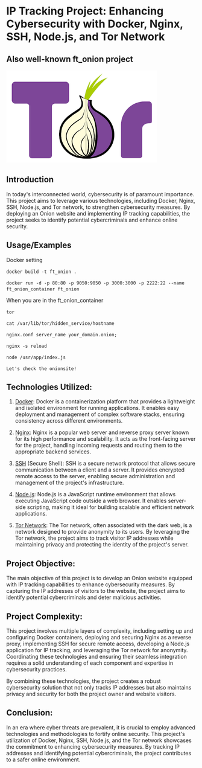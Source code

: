 # IP Tracking Project: Enhancing Cybersecurity with Docker, Nginx, SSH, Node.js, and Tor Network
## Also well-known ft_onion project

![Tor Network](/screenshots/tor.png)

## Introduction
In today's interconnected world, cybersecurity is of paramount importance. This project aims to leverage various technologies, including Docker, Nginx, SSH, Node.js, and Tor network, to strengthen cybersecurity measures. By deploying an Onion website and implementing IP tracking capabilities, the project seeks to identify potential cybercriminals and enhance online security.


## Usage/Examples
Docker setting
```
docker build -t ft_onion .
```
```
docker run -d -p 80:80 -p 9050:9050 -p 3000:3000 -p 2222:22 --name ft_onion_container ft_onion
```
When you are in the ft_onion_container
```
tor 
```
```
cat /var/lib/tor/hidden_service/hostname 
```
```
nginx.conf server_name your_domain.onion; 
```
```
nginx -s reload 
```
```
node /usr/app/index.js
```
```
Let's check the onionsite!
```
## Technologies Utilized:
1. [Docker](): Docker is a containerization platform that provides a lightweight and isolated environment for running applications. It enables easy deployment and management of complex software stacks, ensuring consistency across different environments.

2. [Nginx](): Nginx is a popular web server and reverse proxy server known for its high performance and scalability. It acts as the front-facing server for the project, handling incoming requests and routing them to the appropriate backend services.

3. [SSH]() (Secure Shell): SSH is a secure network protocol that allows secure communication between a client and a server. It provides encrypted remote access to the server, enabling secure administration and management of the project's infrastructure.

4. [Node.js](): Node.js is a JavaScript runtime environment that allows executing JavaScript code outside a web browser. It enables server-side scripting, making it ideal for building scalable and efficient network applications.

5. [Tor Network](): The Tor network, often associated with the dark web, is a network designed to provide anonymity to its users. By leveraging the Tor network, the project aims to track visitor IP addresses while maintaining privacy and protecting the identity of the project's server.

## Project Objective:
The main objective of this project is to develop an Onion website equipped with IP tracking capabilities to enhance cybersecurity measures. By capturing the IP addresses of visitors to the website, the project aims to identify potential cybercriminals and deter malicious activities.

## Project Complexity:
This project involves multiple layers of complexity, including setting up and configuring Docker containers, deploying and securing Nginx as a reverse proxy, implementing SSH for secure remote access, developing a Node.js application for IP tracking, and leveraging the Tor network for anonymity. Coordinating these technologies and ensuring their seamless integration requires a solid understanding of each component and expertise in cybersecurity practices.

By combining these technologies, the project creates a robust cybersecurity solution that not only tracks IP addresses but also maintains privacy and security for both the project owner and website visitors.




## Conclusion:
In an era where cyber threats are prevalent, it is crucial to employ advanced technologies and methodologies to fortify online security. This project's utilization of Docker, Nginx, SSH, Node.js, and the Tor network showcases the commitment to enhancing cybersecurity measures. By tracking IP addresses and identifying potential cybercriminals, the project contributes to a safer online environment.
